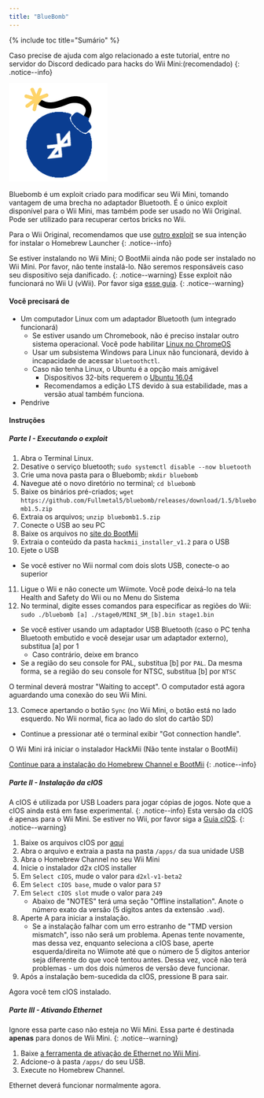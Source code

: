 ```yaml
---
title: "BlueBomb"
---
```


{% include toc title="Sumário" %}

Caso precise de ajuda com algo relacionado a este tutorial, entre no servidor do Discord dedicado para hacks do Wii Mini:[](https://discord.gg/6ryxnkS)(recomendado)
{: .notice--info}

![BlueBomb](/images/bluebomb.png)

Bluebomb é um exploit criado para modificar seu Wii Mini, tomando vantagem de uma brecha no adaptador Bluetooth. É o único exploit disponível para o Wii Mini, mas também pode ser usado no Wii Original. Pode ser utilizado para recuperar certos bricks no Wii.

Para o Wii Original, recomendamos que use [outro exploit](/get-started) se sua intenção for instalar o Homebrew Launcher
{: .notice--info}

Se estiver instalando no Wii Mini; O BootMii ainda não pode ser instalado no Wii Mini. Por favor, não tente instalá-lo. Não seremos responsáveis caso seu dispositivo seja danificado.
{: .notice--warning}
Esse exploit não funcionará no Wii U (vWii). Por favor siga [esse guia](https://wiiuguide.xyz/#/vwii/).
{: .notice--warning}

#### Você precisará de
- Um computador Linux com um adaptador Bluetooth (um integrado funcionará)
  - Se estiver usando um Chromebook, não é preciso instalar outro sistema operacional. Você pode habilitar [Linux no ChromeOS](https://support.google.com/chromebook/answer/9145439?hl=en)
  - Usar um subsistema Windows para Linux não funcionará, devido à incapacidade de acessar `bluetoothctl`.
  - Caso não tenha Linux, o Ubuntu é a opção mais amigável
    - Dispositivos 32-bits requerem o [Ubuntu 16.04](http://releases.ubuntu.com/16.04/)
    - Recomendamos a edição LTS devido à sua estabilidade, mas a versão atual também funciona.
- Pendrive

#### Instruções
##### Parte I - Executando o exploit
1. Abra o Terminal Linux.
2. Desative o serviço bluetooth; `sudo systemctl disable --now bluetooth`
3. Crie uma nova pasta para o Bluebomb; `mkdir bluebomb`
4. Navegue até o novo diretório no terminal; `cd bluebomb`
5. Baixe os binários pré-criados; `wget https://github.com/Fullmetal5/bluebomb/releases/download/1.5/bluebomb1.5.zip`
6. Extraia os arquivos; `unzip bluebomb1.5.zip`
7. Conecte o USB ao seu PC
8. Baixe os arquivos no [site do BootMii](https://bootmii.org/download/)
9. Extraia o conteúdo da pasta `hackmii_installer_v1.2` para o USB
10. Ejete o USB
   - Se você estiver no Wii normal com dois slots USB, conecte-o ao superior
11. Ligue o Wii e não conecte um Wiimote. Você pode deixá-lo na tela Health and Safety do Wii ou no Menu do Sistema
12. No terminal, digite esses comandos para especificar as regiões do Wii: `sudo ./bluebomb [a] ./stage0/MINI_SM_[b].bin stage1.bin`
  - Se você estiver usando um adaptador USB Bluetooth (caso o PC tenha Bluetooth embutido e você desejar usar um adaptador externo), substitua [a] por 1
    - Caso contrário, deixe em branco
  - Se a região do seu console for PAL, substitua [b] por `PAL`. Da mesma forma, se a região do seu console for NTSC, substitua [b] por `NTSC`

O terminal deverá mostrar "Waiting to accept". O computador está agora aguardando uma conexão do seu Wii Mini.

13. Comece apertando o botão `Sync` (no Wii Mini, o botão está no lado esquerdo. No Wii normal, fica ao lado do slot do cartão SD)
   - Continue a pressionar até o terminal exibir "Got connection handle".

O Wii Mini irá iniciar o instalador HackMii (Não tente instalar o BootMii)

[Continue para a instalação do Homebrew Channel e BootMii](hbc)
{: .notice--info}

##### Parte II - Instalação da cIOS
A cIOS é utilizada por USB Loaders para jogar cópias de jogos. Note que a cIOS ainda está em fase experimental.
{: .notice--info}
Esta versão da cIOS é apenas para o Wii Mini. Se estiver no Wii, por favor siga a [Guia cIOS](/cios).
{: .notice--warning}

1. Baixe os arquivos cIOS por [aqui](https://bluebomb.glitch.me/d2xl-cIOS/index.html)
2. Abra o arquivo e extraia a pasta na pasta `/apps/` da sua unidade USB
3. Abra o Homebrew Channel no seu Wii Mini
4. Inicie o instalador d2x cIOS installer
5. Em `Select cIOS`, mude o valor para `d2xl-v1-beta2`
6. Em `Select cIOS base`, mude o valor para `57`
7. Em `Select cIOS slot` mude o valor para `249`
   - Abaixo de "NOTES" terá uma seção "Offline installation". Anote o número exato da versão (5 dígitos antes da extensão `.wad`).
8. Aperte A para iniciar a instalação.
   - Se a instalação falhar com um erro estranho de "TMD version mismatch", isso não será um problema. Apenas tente novamente, mas dessa vez, enquanto seleciona a cIOS base, aperte esquerda/direita no Wiimote até que o número de 5 dígitos anterior seja diferente do que você tentou antes. Dessa vez, você não terá problemas - um dos dois números de versão deve funcionar.
9. Após a instalação bem-sucedida da cIOS, pressione B para sair.

Agora você tem cIOS instalado.

##### Parte III - Ativando Ethernet

Ignore essa parte caso não esteja no Wii Mini. Essa parte é destinada **apenas** para donos de Wii Mini.
{: .notice--warning}

1. Baixe [a ferramenta de ativação de Ethernet no Wii Mini](/assets/files/Wii_Mini_Ethernet_Enable.zip).
2. Adcione-o à pasta `/apps/` do seu USB.
3. Execute no Homebrew Channel.

Ethernet deverá funcionar normalmente agora.
